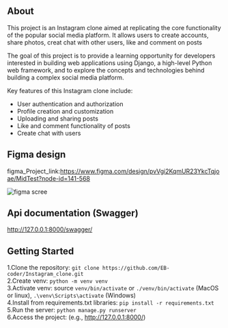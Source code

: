 ## About

This project is an Instagram clone aimed at replicating the core functionality of the popular social media platform. It allows users to create accounts, share photos, creat chat with other users, like and comment on posts 

The goal of this project is to provide a learning opportunity for developers interested in building web applications using Django, a high-level Python web framework, and to explore the concepts and technologies behind building a complex social media platform.

Key features of this Instagram clone include:
- User authentication and authorization
- Profile creation and customization
- Uploading and sharing posts
- Like and comment functionality of posts
- Create chat with users

## Figma design

figma_Project_link:https://www.figma.com/design/pvVgi2KqmUR23YkcTqjoae/MidTest?node-id=141-568

![figma scree](https://github.com/EB-coder/Instagram_clone/assets/73636880/2fe66836-ff39-42d8-9edc-8757199fcbd2)

## Api documentation (Swagger)
http://127.0.0.1:8000/swagger/
## Getting Started

1.Clone the repository: ```git clone https://github.com/EB-coder/Instagram_clone.git``` <br>
2.Create venv: ```python -m venv venv```<br>
3.Activate venv: source ```venv/bin/activate``` or ```./venv/bin/activate``` (MacOS or linux), ```.\venv\Scripts\activate``` (Windows)<br>
4.Install from requirements.txt libraries: ```pip install -r requirements.txt```<br>
5.Run the server: ```python manage.py runserver```<br>
6.Access the project: (e.g., http://127.0.0.1:8000/)
